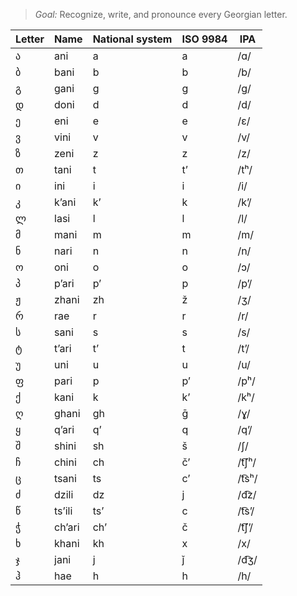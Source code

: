 
> *Goal:* Recognize, write, and pronounce every Georgian letter.

| Letter | Name   | National system | ISO 9984 | IPA    |
| ------ | ------ | --------------- | -------- | ------ |
| ა      | ani    | a               | a        | /ɑ/    |
| ბ      | bani   | b               | b        | /b/    |
| გ      | gani   | g               | g        | /ɡ/    |
| დ      | doni   | d               | d        | /d/    |
| ე      | eni    | e               | e        | /ɛ/    |
| ვ      | vini   | v               | v        | /v/    |
| ზ      | zeni   | z               | z        | /z/    |
| თ      | tani   | t               | t’       | /tʰ/   |
| ი      | ini    | i               | i        | /i/    |
| კ      | k’ani  | k’              | k        | /k’/   |
| ლ      | lasi   | l               | l        | /l/    |
| მ      | mani   | m               | m        | /m/    |
| ნ      | nari   | n               | n        | /n/    |
| ო      | oni    | o               | o        | /ɔ/    |
| პ      | p’ari  | p’              | p        | /p’/   |
| ჟ      | zhani  | zh              | ž        | /ʒ/    |
| რ      | rae    | r               | r        | /r/    |
| ს      | sani   | s               | s        | /s/    |
| ტ      | t’ari  | t’              | t        | /t’/   |
| უ      | uni    | u               | u        | /u/    |
| ფ      | pari   | p               | p’       | /pʰ/   |
| ქ      | kani   | k               | k’       | /kʰ/   |
| ღ      | ghani  | gh              | ḡ        | /ɣ/    |
| ყ      | q’ari  | q’              | q        | /q’/   |
| შ      | shini  | sh              | š        | /ʃ/    |
| ჩ      | chini  | ch              | č’       | /t͡ʃʰ/ |
| ც      | tsani  | ts              | c’       | /t͡sʰ/ |
| ძ      | dzili  | dz              | j        | /d͡z/  |
| წ      | ts’ili | ts’             | c        | /t͡s’/ |
| ჭ      | ch’ari | ch’             | č        | /t͡ʃ’/ |
| ხ      | khani  | kh              | x        | /x/    |
| ჯ      | jani   | j               | ǰ        | /d͡ʒ/  |
| ჰ      | hae    | h               | h        | /h/    |
